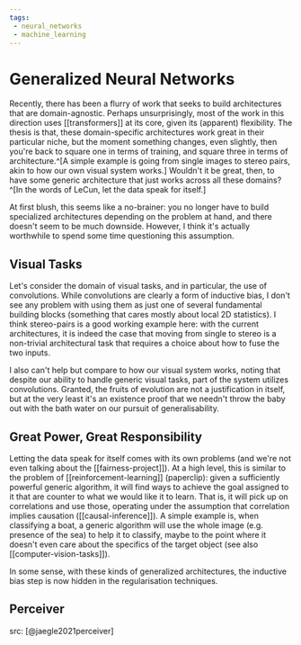 ```yaml
---
tags:
 - neural_networks
 - machine_learning
---
```


# Generalized Neural Networks

Recently, there has been a flurry of work that seeks to build architectures that are domain-agnostic. Perhaps unsurprisingly, most of the work in this direction uses [[transformers]] at its core, given its (apparent) flexibility. The thesis is that, these domain-specific architectures work great in their particular niche, but the moment something changes, even slightly, then you're back to square one in terms of training, and square three in terms of architecture.^[A simple example is going from single images to stereo pairs, akin to how our own visual system works.] Wouldn't it be great, then, to have some generic architecture that just works across all these domains?^[In the words of LeCun, let the data speak for itself.]

At first blush, this seems like a no-brainer: you no longer have to build specialized architectures depending on the problem at hand, and there doesn't seem to be much downside. However, I think it's actually worthwhile to spend some time questioning this assumption.

## Visual Tasks

Let's consider the domain of visual tasks, and in particular, the use of convolutions. While convolutions are clearly a form of inductive bias, I don't see any problem with using them as just one of several fundamental building blocks (something that cares mostly about local 2D statistics). I think stereo-pairs is a good working example here: with the current architectures, it is indeed the case that moving from single to stereo is a non-trivial architectural task that requires a choice about how to fuse the two inputs.

I also can't help but compare to how our visual system works, noting that despite our ability to handle generic visual tasks, part of the system utilizes convolutions. Granted, the fruits of evolution are not a justification in itself, but at the very least it's an existence proof that we needn't throw the baby out with the bath water on our pursuit of generalisability.

## Great Power, Great Responsibility

Letting the data speak for itself comes with its own problems (and we're not even talking about the [[fairness-project]]). At a high level, this is similar to the problem of [[reinforcement-learning]] (paperclip): given a sufficiently powerful generic algorithm, it will find ways to achieve the goal assigned to it that are counter to what we would like it to learn. That is, it will pick up on correlations and use those, operating under the assumption that correlation implies causation ([[causal-inference]]). A simple example is, when classifying a boat, a generic algorithm will use the whole image (e.g. presence of the sea) to help it to classify, maybe to the point where it doesn't even care about the specifics of the target object (see also [[computer-vision-tasks]]).

In some sense, with these kinds of generalized architectures, the inductive bias step is now hidden in the regularisation techniques.

## Perceiver

src: [@jaegle2021perceiver]

